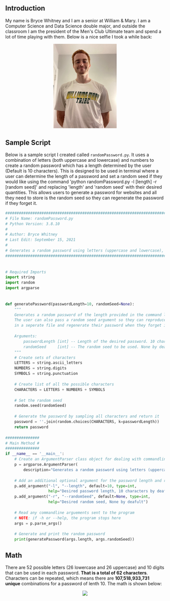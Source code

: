 
## Introduction

My name is Bryce Whitney and I am a senior at William & Mary. I am a Computer Science and Data Science double major, and outside the classroom I am the president of the Men's Club Ultimate team and spend a lot of time playing with them. Below is a nice selfie I took a while back:

<p align="center">
    <img src="selfie.jpg" width="200"/>
</p>

## Sample Script

Below is a sample script I created called `randomPassword.py`. It uses a combination of letters (both uppercase and lowercase) and numbers to create a random password which has a length determined by the user (Default is 10 characters). This is designed to be used in terminal where a user can determine the length of a password and set a random seed if they would like using the command 'python randomPassword.py -l [length] -r [random seed]' and replacing 'length' and 'random seed' with their desired quantities. This allows users to generate a password for websites and all they need to store is the random seed so they can regenerate the password if they forget it. 

```python
#############################################################################################
# File Name: randomPassword.py                                                              #
# Python Version: 3.8.10                                                                    #
#                                                                                           #
# Author: Bryce Whitney                                                                     #
# Last Edit: September 15, 2021                                                             #
#                                                                                           #
# Generates a random password using letters (uppercase and lowercase), numbers, and symbols #
#############################################################################################


# Required Imports
import string
import random
import argparse


def generatePassword(passwordLength=10, randomSeed=None):
    """
    Generates a random password of the length provided in the command line. If no length is given, the default is 8 characters. 
    The user can also pass a random seed argument so they can reproduce their results. This way they can track the seeds they used
    in a seperate file and regenerate their password when they forget it. 

    Arguments:
        passwordLength [int] -- Length of the desired password. 10 characters by deafult. 
        randomSeed     [int] -- The random seed to be used. None by deafult.
    """
    # Create sets of characters
    LETTERS = string.ascii_letters
    NUMBERS = string.digits
    SYMBOLS = string.punctuation

    # Create list of all the possible characters
    CHARACTERS = LETTERS + NUMBERS + SYMBOLS

    # Set the random seed
    random.seed(randomSeed)

    # Generate the password by sampling all characters and return it
    password = ''.join(random.choices(CHARACTERS, k=passwordLength))
    return password

###############
# Main Method #
###############
if __name__ == '__main__':
    # Create an ArgumentParser class object for dealing with commandline args
    p = argparse.ArgumentParser(
        description="Generates a random password using letters (uppercase and lowercase), numbers, and symbols.")

    # Add an additional optional argument for the password length and random seed
    p.add_argument("-l", "--length", default=10, type=int,
                   help="Desired password length, 10 characters by deafult")
    p.add_argument("-r", "--randomSeed", default=None, type=int,
                   help="Desired random seed, None by deafult")

    # Read any commandline arguements sent to the program
    # NOTE: if -h or --help, the program stops here
    args = p.parse_args()

    # Generate and print the random password
    print(generatePassword(args.length, args.randomSeed))
```

## Math 

There are 52 possible letters (26 lowercase and 26 uppercase) and 10 digits that can be used in each password. **That is a total of 62 characters**. Characters can be repeated, which means there are **107,518,933,731 unique** combinations for a password of lenth 10. The math is shown below:

<p align="center">
<img src="https://render.githubusercontent.com/render/math?math=62 \choose 10 = \frac{62!}{(10!)(52!)} = 107518933731">
</p>
